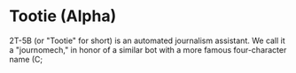 # Tootie (Alpha)

2T-5B (or "Tootie" for short) is an automated journalism assistant. We call it a "journomech," in honor of a similar bot with a more famous four-character name (C;
